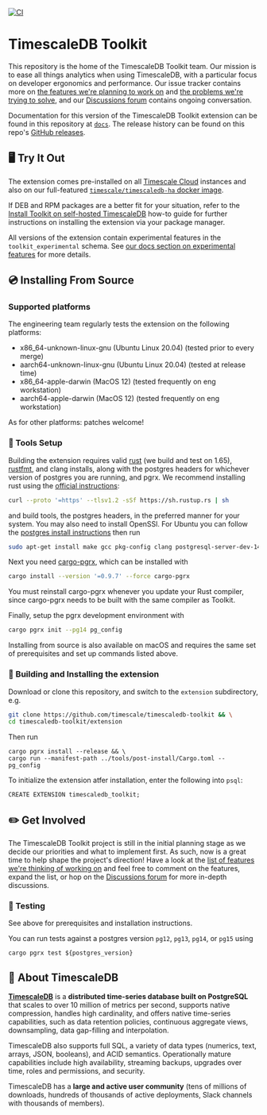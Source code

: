 [![CI](https://github.com/timescale/timescaledb-toolkit/actions/workflows/ci.yml/badge.svg?branch=main)](https://github.com/timescale/timescaledb-toolkit/actions/workflows/ci.yml)


# TimescaleDB Toolkit #

This repository is the home of the TimescaleDB Toolkit team. Our mission is to
ease all things analytics when using TimescaleDB, with a particular focus on
developer ergonomics and performance. Our issue tracker contains more
on [the features we're planning to work on](https://github.com/timescale/timescaledb-toolkit/labels/proposed-feature)
and [the problems we're trying to solve](https://github.com/timescale/timescaledb-toolkit/labels/feature-request),
and our [Discussions forum](https://github.com/timescale/timescaledb-toolkit/discussions) contains ongoing conversation.

Documentation for this version of the TimescaleDB Toolkit extension can be found
in this repository at [`docs`](https://github.com/timescale/timescaledb-toolkit/tree/main/docs).
The release history can be found on this repo's [GitHub releases](https://github.com/timescale/timescaledb-toolkit/releases).


## 🖥 Try It Out ##

The extension comes pre-installed on all [Timescale Cloud](https://www.timescale.com/products#timescale-cloud) instances and also on our full-featured [`timescale/timescaledb-ha` docker image](https://hub.docker.com/r/timescale/timescaledb-ha). 

If DEB and RPM packages are a better fit for your situation, refer to the [Install Toolkit on self-hosted TimescaleDB](https://docs.timescale.com/timescaledb/latest/how-to-guides/hyperfunctions/install-toolkit/#install-toolkit-on-self-hosted-timescaledb) how-to guide for further instructions on installing the extension via your package manager.

All versions of the extension contain experimental features in the `toolkit_experimental` schema. See [our docs section on experimental features](/docs/README.md#tag-notes) for more details.

## 💿 Installing From Source ##

### Supported platforms

The engineering team regularly tests the extension on the following platforms:

- x86_64-unknown-linux-gnu (Ubuntu Linux 20.04) (tested prior to every merge)
- aarch64-unknown-linux-gnu (Ubuntu Linux 20.04) (tested at release time)
- x86_64-apple-darwin (MacOS 12) (tested frequently on eng workstation)
- aarch64-apple-darwin (MacOS 12) (tested frequently on eng workstation)

As for other platforms:  patches welcome!

### 🔧 Tools Setup ###

Building the extension requires valid [rust](https://www.rust-lang.org/) (we build and test on 1.65), [rustfmt](https://github.com/rust-lang/rustfmt), and clang installs, along with the postgres headers for whichever version of postgres you are running, and pgrx.
We recommend installing rust using the [official instructions](https://www.rust-lang.org/tools/install):
```bash
curl --proto '=https' --tlsv1.2 -sSf https://sh.rustup.rs | sh
```
and build tools, the postgres headers, in the preferred manner for your system. You may also need to install OpenSSl.
For Ubuntu you can follow the [postgres install instructions](https://www.postgresql.org/download/linux/ubuntu/) then run
```bash
sudo apt-get install make gcc pkg-config clang postgresql-server-dev-14 libssl-dev
```

Next you need [cargo-pgrx](https://github.com/tcdi/pgrx), which can be installed with
```bash
cargo install --version '=0.9.7' --force cargo-pgrx
```

You must reinstall cargo-pgrx whenever you update your Rust compiler, since cargo-pgrx needs to be built with the same compiler as Toolkit.

Finally, setup the pgrx development environment with

```bash
cargo pgrx init --pg14 pg_config
```


Installing from source is also available on macOS and requires the same set of prerequisites and set up commands listed above.

### 💾 Building and Installing the extension ###

Download or clone this repository, and switch to the `extension` subdirectory, e.g.
```bash
git clone https://github.com/timescale/timescaledb-toolkit && \
cd timescaledb-toolkit/extension
```
Then run
```
cargo pgrx install --release && \
cargo run --manifest-path ../tools/post-install/Cargo.toml -- pg_config
```

To initialize the extension atfer installation, enter the following into `psql`:
```
CREATE EXTENSION timescaledb_toolkit;
```

## ✏️ Get Involved ##

The TimescaleDB Toolkit project is still in the initial planning stage as we
decide our priorities and what to implement first. As such, now is a great time
to help shape the project's direction! Have a look at the
[list of features we're thinking of working on](https://github.com/timescale/timescaledb-toolkit/labels/proposed-feature)
and feel free to comment on the features, expand the list, or
hop on the [Discussions forum](https://github.com/timescale/timescaledb-toolkit/discussions) for more in-depth discussions.

### 🔨 Testing ###

See above for prerequisites and installation instructions.

You can run tests against a postgres version `pg12`, `pg13`, `pg14`, or `pg15` using

```
cargo pgrx test ${postgres_version}
```


## 🐯 About TimescaleDB

**[TimescaleDB](https://github.com/timescale/timescaledb)** is a
**distributed time-series database built on PostgreSQL** that scales to
over 10 million of metrics per second, supports native compression,
handles high cardinality, and offers native time-series capabilities,
such as data retention policies, continuous aggregate views,
downsampling, data gap-filling and interpolation.

TimescaleDB also supports full SQL, a variety of data types (numerics,
text, arrays, JSON, booleans), and ACID semantics. Operationally mature
capabilities include high availability, streaming backups, upgrades over
time, roles and permissions, and security.

TimescaleDB has a **large and active user community** (tens of millions
of downloads, hundreds of thousands of active deployments, Slack channels
with thousands of members).
